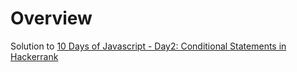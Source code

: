 
# Overview 

Solution to [10 Days of Javascript - Day2: Conditional Statements in Hackerrank](https://www.hackerrank.com/challenges/js10-if-else/problem)






